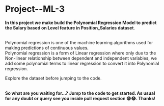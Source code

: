 # Project--ML-3

<table>

**In this project we make build the Polynomial Regression Model to predict the Salary based on Level feature in Position_Salaries dataset**.<br></br>

Polynomial regression is one of the machine learning algorithms used for making predictions of continuous values.<br>
Polynomial regression is a form of Linear regression where only due to the Non-linear relationship between dependent and independent variables, we add some polynomial terms to linear regression to convert it into Polynomial regression.

Explore the dataset before jumping to the code.
</table>


**So what are you waiting for...? Jump to the code to get started. As usual for any doubt or query see you inside pull request section 😁😂. Thanks!**
